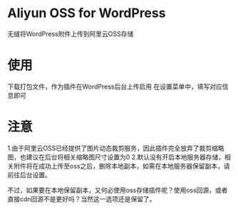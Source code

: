 # Aliyun OSS for WordPress
无缝将WordPress附件上传到阿里云OSS存储

# 使用
下载打包文件，作为插件在WordPress后台上传启用
在设置菜单中，填写对应信息即可

# 注意
1.由于阿里云OSS已经提供了图片动态裁剪服务，因此插件完全放弃了裁剪缩略图，也建议在后台将相关缩略图尺寸设置为0
2.默认没有开启本地服务器存储，相关附件将在成功上传至oss之后，删除本地副本，如需在本地服务器保留副本，请前往后台设置。

不过，如果要在本地保留副本，又何必使用oss存储插件呢？使用oss回源，或者直接cdn回源不是更好吗？当然这一选项还是保留了。

